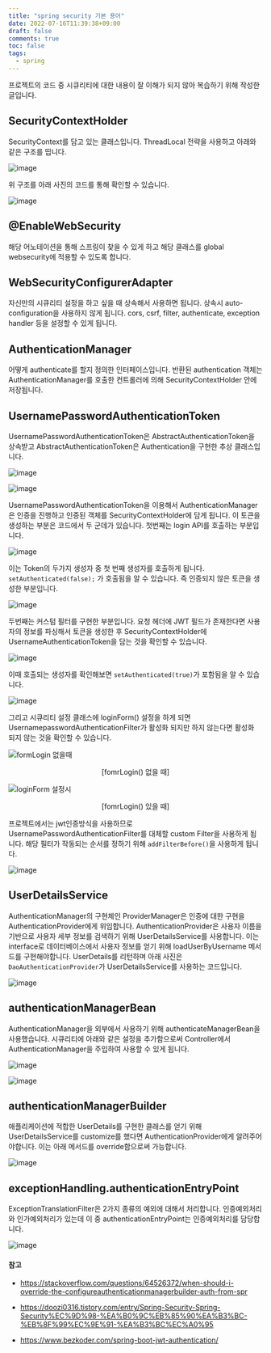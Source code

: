 ```yaml
---
title: "spring security 기본 용어"
date: 2022-07-16T11:39:38+09:00
draft: false
comments: true
toc: false
tags:
  - spring
---
```


프로젝트의 코드 중 시큐리티에 대한 내용이 잘 이해가 되지 않아 복습하기 위해 작성한 글입니다.

## SecurityContextHolder

SecurityContext를 담고 있는 클래스입니다. ThreadLocal 전략을 사용하고 아래와 같은 구조를 띱니다.

![image](https://user-images.githubusercontent.com/67682840/179336516-fb7bc74e-48ca-4ac4-bfcf-86d560b4394c.png)

위 구조를 아래 사진의 코드를 통해 확인할 수 있습니다.

![image](https://user-images.githubusercontent.com/67682840/179339760-37dcb3bc-3f6f-498e-b05e-2e71895a847b.png)

## @EnableWebSecurity

해당 어노테이션을 통해 스프링이 찾을 수 있게 하고 해당 클래스를 global websecurity에 적용할 수 있도록 합니다.

## WebSecurityConfigurerAdapter

자신만의 시큐리티 설정을 하고 싶을 때 상속해서 사용하면 됩니다. 상속시 auto-configuration을 사용하지 않게 됩니다. cors, csrf, filter, authenticate, exception handler 등을 설정할 수 있게 됩니다.

## AuthenticationManager

어떻게 authenticate를 할지 정의한 인터페이스입니다. 반환된 authentication 객체는 AuthenticationManager를 호출한 컨트롤러에 의해 SecurityContextHolder 안에 저장됩니다.

## UsernamePasswordAuthenticationToken

UsernamePasswordAuthenticationToken은 AbstractAuthenticationToken을 상속받고 AbstractAuthenticationToken은 Authentication을 구현한 추상 클래스입니다.

![image](https://user-images.githubusercontent.com/67682840/179337293-bf7117ea-b185-4342-a247-8e2740a9b372.png)

![image](https://user-images.githubusercontent.com/67682840/179337334-cf77b602-78b7-4862-aa5f-d106a65327a3.png)

UsernamePasswordAuthenticationToken을 이용해서 AuthenticationManager은 인증을 진행하고 인증된 객체를 SecurityContextHolder에 담게 됩니다. 이 토큰을 생성하는 부분은 코드에서 두 군데가 있습니다. 첫번째는 login API를 호출하는 부분입니다.

![image](https://user-images.githubusercontent.com/67682840/179337558-7141c570-9ef7-4a99-85f2-39d2748bd518.png)

이는 Token의 두가지 생성자 중 첫 번째 생성자를 호출하게 됩니다. `setAuthenticated(false);` 가 호출됨을 알 수 있습니다. 즉 인증되지 않은 토큰을 생성한 부분입니다.

![image](https://user-images.githubusercontent.com/67682840/179337619-e5076eab-25e5-4a4d-997e-252621a58f09.png)

두번째는 커스텀 필터를 구현한 부분입니다. 요청 헤더에 JWT 필드가 존재한다면 사용자의 정보를 파싱해서 토큰을 생성한 후 SecurityContextHolder에 UsernameAuthenticationToken을 담는 것을 확인할 수 있습니다.

![image](https://user-images.githubusercontent.com/67682840/179339676-ca96d459-bf6d-4207-81e2-f62912f4c02c.png)

이때 호출되는 생성자를 확인해보면 `setAuthenticated(true)`가 포함됨을 알 수 있습니다.

![image](https://user-images.githubusercontent.com/67682840/179339704-1bdbb581-74c2-42c5-a501-b78324eb9cf0.png)

그리고 시큐리티 설정 클래스에 loginForm() 설정을 하게 되면 UsernamepasswordAuthenticationFilter가 활성화 되지만 하지 않는다면 활성화 되지 않는 것을 확인할 수 있습니다.

![formLogin 없을때](https://user-images.githubusercontent.com/67682840/179339955-d77dde90-38e6-4b9c-9d0b-5945127fa1cb.png)

<p align=center>
	[fomrLogin() 없을 때]
</p>

![loginForm 설정시](https://user-images.githubusercontent.com/67682840/179340009-bab3b58a-88bd-4634-8ee1-b1b185c882bf.png)

<p align=center>
		[fomrLogin() 있을 때]
</p>

프로젝트에서는 jwt인증방식을 사용하므로 UsernamePasswordAuthenticationFilter를 대체할 custom Filter을 사용하게 됩니다. 해당 필터가 작동되는 순서를 정하기 위해 `addFilterBefore()`을 사용하게 됩니다.

![image](https://user-images.githubusercontent.com/67682840/179340064-cfff55d4-5b09-4351-a05e-aea4a70932f2.png)

## UserDetailsService

AuthenticationManager의 구현체인 ProviderManager은 인증에 대한 구현을 AuthenticationProvider에게 위임합니다. AuthenticationProvider은 사용자 이름을 기반으로 사용자 세부 정보를 검색하기 위해 UserDetailsService를 사용합니다. 이는 interface로 데이터베이스에서 사용자 정보를 얻기 위해 loadUserByUsername 메서드를 구현해야합니다. UserDetails를 리턴하며 아래 사진은 `DaoAuthenticationProvider`가 UserDetailsService를 사용하는 코드입니다.

![image](https://user-images.githubusercontent.com/67682840/179340114-b4e7bd75-ea38-4a6d-a6cc-c50e1604e19f.png)

## authenticationManagerBean
AuthenticationManager을 외부에서 사용하기 위해 authenticateManagerBean을 사용했습니다. 시큐리티에 아래와 같은 설정을 추가함으로써 Controller에서 AuthenticationManager을 주입하여 사용할 수 있게 됩니다.

![image](https://user-images.githubusercontent.com/67682840/179340177-6fab3f6b-0631-4f80-9db9-c9891936c4ca.png)

![image](https://user-images.githubusercontent.com/67682840/179340418-e1d9cac1-4c0c-4476-808a-d1c918ef90ca.png)

## authenticationManagerBuilder

애플리케이션에 적합한 UserDetails를 구현한 클래스를 얻기 위해 UserDetailsService를 customize를 했다면 AuthenticationProvider에게 알려주어야합니다. 이는 아래 메서드를 override함으로써 가능합니다.

![image](https://user-images.githubusercontent.com/67682840/179340976-76ec8c83-5270-4da4-84cc-4130c198fda3.png)

## exceptionHandling.authenticationEntryPoint

ExceptionTranslationFilter은 2가지 종류의 예외에 대해서 처리합니다. 인증예외처리와 인가예외처리가 있는데 이 중 authenticationEntryPoint는 인증예외처리를 담당합니다.

![image](https://user-images.githubusercontent.com/67682840/179341000-0d89e3b9-2a7b-4b86-bb2f-0b6d52be914b.png)

#### 참고

- https://stackoverflow.com/questions/64526372/when-should-i-override-the-configureauthenticationmanagerbuilder-auth-from-spr

- https://doozi0316.tistory.com/entry/Spring-Security-Spring-Security%EC%9D%98-%EA%B0%9C%EB%85%90%EA%B3%BC-%EB%8F%99%EC%9E%91-%EA%B3%BC%EC%A0%95

- https://www.bezkoder.com/spring-boot-jwt-authentication/
